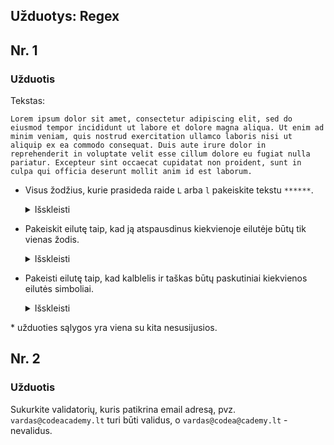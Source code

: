 
## Užduotys: Regex

## Nr. 1

### Užduotis

Tekstas:

```
Lorem ipsum dolor sit amet, consectetur adipiscing elit, sed do eiusmod tempor incididunt ut labore et dolore magna aliqua. Ut enim ad minim veniam, quis nostrud exercitation ullamco laboris nisi ut aliquip ex ea commodo consequat. Duis aute irure dolor in reprehenderit in voluptate velit esse cillum dolore eu fugiat nulla pariatur. Excepteur sint occaecat cupidatat non proident, sunt in culpa qui officia deserunt mollit anim id est laborum.
```

- Visus žodžius, kurie prasideda raide `L` arba `l` pakeiskite tekstu `******`.
    <details><summary>Išskleisti</summary>
    <p>

    ```
    ****** ipsum dolor sit amet, consectetur adipiscing elit, sed do eiusmod tempor incididunt ut ****** et dolore magna aliqua. Ut enim ad minim veniam, quis nostrud exercitation ullamco ****** nisi ut aliquip ex ea commodo consequat. Duis aute irure dolor in reprehenderit in voluptate velit esse cillum dolore eu fugiat nulla pariatur. Excepteur sint occaecat cupidatat non proident, sunt in culpa qui officia deserunt mollit anim id est ******.
    ```

    </p>
    </details>
- Pakeiskit eilutę taip, kad ją atspausdinus kiekvienoje eilutėje būtų tik vienas žodis.
    <details><summary>Išskleisti</summary>
    <p>

    ```
    Lorem
    ipsum
    dolor
    sit
    amet,
    consectetur
    adipiscing
    elit,
    sed
    do
    eiusmod
    tempor
    incididunt
    ut
    labore
    et
    dolore
    magna
    aliqua.
    Ut
    enim
    ad
    minim
    veniam,
    quis
    nostrud
    exercitation
    ullamco
    laboris
    nisi
    ut
    aliquip
    ex
    ea
    commodo
    consequat.
    Duis
    aute
    irure
    dolor
    in
    reprehenderit
    in
    voluptate
    velit
    esse
    cillum
    dolore
    eu
    fugiat
    nulla
    pariatur.
    Excepteur
    sint
    occaecat
    cupidatat
    non
    proident,
    sunt
    in
    culpa
    qui
    officia
    deserunt
    mollit
    anim
    id
    est
    laborum.
    ```

    </p>
    </details>

- Pakeisti eilutę taip, kad kalblelis ir taškas būtų paskutiniai kiekvienos eilutės simboliai.

    <details><summary>Išskleisti</summary>
    <p>

    ```
    Lorem ipsum dolor sit amet,
    consectetur adipiscing elit,
    sed do eiusmod tempor incididunt ut labore et dolore magna aliqua.
    Ut enim ad minim veniam,
    quis nostrud exercitation ullamco laboris nisi ut aliquip ex ea commodo consequat.
    Duis aute irure dolor in reprehenderit in voluptate velit esse cillum dolore eu fugiat nulla pariatur.
    Excepteur sint occaecat cupidatat non proident,
    sunt in culpa qui officia deserunt mollit anim id est laborum.
    ```

    </p>
    </details>

\* užduoties sąlygos yra viena su kita nesusijusios.

## Nr. 2

### Užduotis

Sukurkite validatorių, kuris patikrina email adresą, pvz. `vardas@codeacademy.lt` turi būti validus, o `vardas@codea@cademy.lt` - nevalidus.

